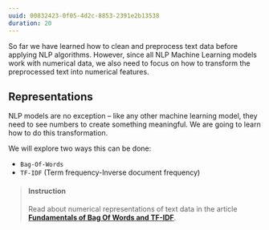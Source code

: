 ```yaml
---
uuid: 00832423-0f05-4d2c-8853-2391e2b13538
duration: 20
---
```


So far we have learned how to clean and preprocess text data before applying NLP algorithms. However, since all NLP Machine Learning models work with numerical data, we also need to focus on how to transform the preprocessed text into numerical features.

## Representations

NLP models are no exception – like any other machine learning model, they need to see numbers to create something meaningful. We are going to learn how to do this transformation.

We will explore two ways this can be done: 
* `Bag-Of-Words` 
* `TF-IDF` (Term frequency-Inverse document frequency)

> #### Instruction
> Read about numerical representations of text data in the article [**Fundamentals of Bag Of Words and TF-IDF**](https://medium.com/analytics-vidhya/fundamentals-of-bag-of-words-and-tf-idf-9846d301ff22).